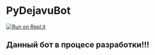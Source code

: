 # PyDejavuBot
[![Run on Repl.it](https://repl.it/badge/github/ZhymabekRoman/PyDejavuBot)](https://repl.it/github/ZhymabekRoman/PyDejavuBot)

## Данный бот в процесе разработки!!!

